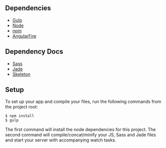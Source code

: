 ## Dependencies

- [Gulp](http://gulpjs.com/)
- [Node](https://nodejs.org/en/)
- [npm](https://www.npmjs.com/)
- [AngularFire](https://www.firebase.com/docs/web/libraries/angular/guide/)

## Dependency Docs

- [Sass](http://sass-lang.com/)
- [Jade](http://jade-lang.com/)
- [Skeleton](http://getskeleton.com/)

## Setup

To set up your app and compile your files, run the following commands from the project root:

```
$ npm install
$ gulp
```

The first command will install the node dependencies for this project. The second command will compile/concat/minify your JS, Sass and Jade files and start your server with accompanying watch tasks.